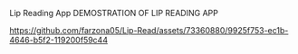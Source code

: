 Lip Reading App
DEMOSTRATION OF LIP READING APP

https://github.com/farzona05/Lip-Read/assets/73360880/9925f753-ec1b-4646-b5f2-119200f59c44

